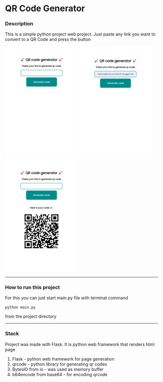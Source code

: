 # QR Code Generator

### Description

This is a simple python project web project. Just paste any link you want to convert to a QR Code and press the button

<img src="img/1.png" alt="drawing" width="240"/>
<img src="img/2.png" alt="drawing" width="240"/>
<img src="img/3.png" alt="drawing" width="240"/>

___

### How to run this project
For this you can just start main.py file with terminal command
```
python main.py
```
from the project directory

___

### Stack
Project was made with Flask. It is python web framework that renders html page
<br>
1. Flask - python web framework for page generation
2. qrcode -  python library for generating qr codes
3. BytesIO from io - was used as memory buffer
4. b64encode from base64 -  for encoding qrcode

 